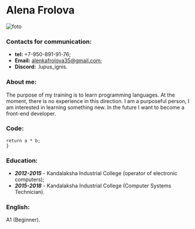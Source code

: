 # Alena Frolova
![foto](C:\Users\Alena\Desktop\Proect\rsschool-cv\image.png)

### Contacts for communication:
* **tel:** +7-950-891-91-76;
* **Email:** alenkafrolova35@gmail.com;
* **Discord:** .lupus_ignis.

### About me:
The purpose of my training is to learn programming languages. At the moment, there is no experience in this direction. I am a purposeful person, I am interested in learning something new. In the future I want to become a front-end developer.

### Code:
```function multiply(a, b){
return a * b;
}
```

### Education:
* ***2012-2015*** - Kandalaksha Industrial College (operator of electronic computers);
* ***2015-2018*** - Kandalaksha Industrial College (Computer Systems Technician).

### English:
A1 (Beginner).